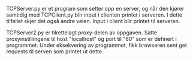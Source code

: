TCPServer.py er et program som setter opp en server, og når den kjører samtidig med TCPClient.py blir input i clienten printet i serveren.
I dette tilfellet skjer det også andre veien. Input i client blir printet til serveren. 

TCPServer2.py er tilrettelagt proxy-delen av oppgaven. Satte proxyinstillingene til host "localhost" og port til "80" som er definert i programmet.
Under eksekvering av programmet, fikk browseren sent get requests til serven som printet ut dette.
